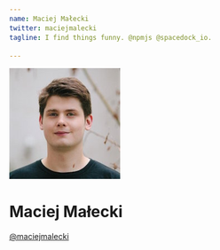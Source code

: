 ```yaml
---
name: Maciej Małecki
twitter: maciejmalecki
tagline: I find things funny. @npmjs @spacedock_io.

---
```


![Maciej Małecki](/media/speakers/maciej_malecki.jpg)

# Maciej Małecki

[@maciejmalecki](https://twitter.com/maciejmalecki)
